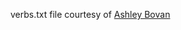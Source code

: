 verbs.txt file courtesy of [Ashley Bovan]("http://www.ashley-bovan.co.uk/words/partsofspeech.html")
